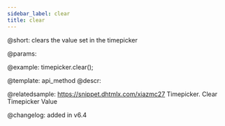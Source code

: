 ```yaml
---
sidebar_label: clear
title: clear
---          
```


@short: clears the value set in the timepicker


@params:




@example:
timepicker.clear();


@template: api_method
@descr:


@relatedsample: https://snippet.dhtmlx.com/xiazmc27	Timepicker. Clear Timepicker Value


@changelog: added in v6.4


